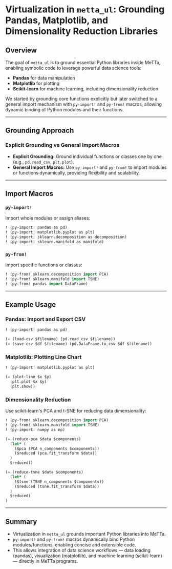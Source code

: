 # Virtualization in `metta_ul`: Grounding Pandas, Matplotlib, and Dimensionality Reduction Libraries

## Overview

The goal of `metta_ul` is to ground essential Python libraries inside MeTTa, enabling symbolic code to leverage powerful data science tools:

* **Pandas** for data manipulation
* **Matplotlib** for plotting
* **Scikit-learn** for machine learning, including dimensionality reduction

We started by grounding core functions explicitly but later switched to a general import mechanism with `py-import!` and `py-from!` macros, allowing dynamic binding of Python modules and their functions.

---

## Grounding Approach

### Explicit Grounding vs General Import Macros

* **Explicit Grounding:** Ground individual functions or classes one by one (e.g., `pd.read_csv`, `plt.plot`).
* **General Import Macros:** Use `py-import!` and `py-from!` to import modules or functions dynamically, providing flexibility and scalability.

---

## Import Macros

### `py-import!`

Import whole modules or assign aliases:

```lisp
! (py-import! pandas as pd)
! (py-import! matplotlib.pyplot as plt)
! (py-import! sklearn.decomposition as decomposition)
! (py-import! sklearn.manifold as manifold)
```

### `py-from!`

Import specific functions or classes:

```lisp
! (py-from! sklearn.decomposition import PCA)
! (py-from! sklearn.manifold import TSNE)
! (py-from! pandas import DataFrame)
```

---

## Example Usage

### Pandas: Import and Export CSV

```lisp
! (py-import! pandas as pd)

(= (load-csv $filename) (pd.read_csv $filename))
(= (save-csv $df $filename) (pd.DataFrame.to_csv $df $filename))
```

### Matplotlib: Plotting Line Chart

```lisp
! (py-import! matplotlib.pyplot as plt)

(= (plot-line $x $y)
  (plt.plot $x $y)
  (plt.show))
```

### Dimensionality Reduction

Use scikit-learn's PCA and t-SNE for reducing data dimensionality:

```lisp
! (py-from! sklearn.decomposition import PCA)
! (py-from! sklearn.manifold import TSNE)
! (py-import! numpy as np)

(= (reduce-pca $data $components)
  (let* (
    ($pca (PCA n_components $components))
    ($reduced (pca.fit_transform $data))
  )
  $reduced))

(= (reduce-tsne $data $components)
  (let* (
    ($tsne (TSNE n_components $components))
    ($reduced (tsne.fit_transform $data))
  )
  $reduced)
)
```

---

## Summary

* Virtualization in `metta_ul` grounds important Python libraries into MeTTa.
* `py-import!` and `py-from!` macros dynamically bind Python modules/functions, enabling concise and extensible code.
* This allows integration of data science workflows — data loading (pandas), visualization (matplotlib), and machine learning (scikit-learn) — directly in MeTTa programs.

